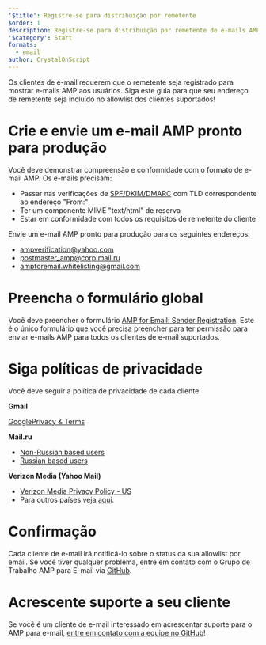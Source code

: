 ```yaml
---
'$title': Registre-se para distribuição por remetente
$order: 1
description: Registre-se para distribuição por remetente de e-mails AMP
'$category': Start
formats:
  - email
author: CrystalOnScript
---
```


Os clientes de e-mail requerem que o remetente seja registrado para mostrar e-mails AMP aos usuários. Siga este guia para que seu endereço de remetente seja incluído no allowlist dos clientes suportados!

# Crie e envie um e-mail AMP pronto para produção

Você deve demonstrar compreensão e conformidade com o formato de e-mail AMP. Os e-mails precisam:

- Passar nas verificações de [SPF/DKIM/DMARC](https://support.google.com/a/answer/33786?hl=en) com TLD correspondente ao endereço "From:"
- Ter um componente MIME "text/html" de reserva
- Estar em conformidade com todos os requisitos de remetente do cliente

Envie um e-mail AMP pronto para produção para os seguintes endereços:

- ampverification@yahoo.com
- postmaster_amp@corp.mail.ru
- ampforemail.whitelisting@gmail.com

# Preencha o formulário global

Você deve preencher o formulário [AMP for Email: Sender Registration](https://docs.google.com/forms/d/e/1FAIpQLSdso95e7UDLk_R-bnpzsAmuUMDQEMUgTErcfGGItBDkghHU2A/viewform?gxids=7628). Este é o único formulário que você precisa preencher para ter permissão para enviar e-mails AMP para todos os clientes de e-mail suportados.

# Siga políticas de privacidade

Você deve seguir a política de privacidade de cada cliente.

**Gmail**

[GooglePrivacy & Terms](https://policies.google.com/privacy)

**Mail.ru**

- [Non-Russian based users](https://help.mail.ru/engmail-help/privacy)
- [Russian based users](https://agent.mail.ru/legal/privacypolicy/en)

**Verizon Media (Yahoo Mail)**

- [Verizon Media Privacy Policy - US](https://www.verizonmedia.com/policies/us/en/verizonmedia/privacy/index.html)
- Para outros países veja [aqui](https://www.verizonmedia.com/policies/).

# Confirmação

Cada cliente de e-mail irá notificá-lo sobre o status da sua allowlist por email. Se você tiver qualquer problema, entre em contato com o Grupo de Trabalho AMP para E-mail via [GitHub](https://github.com/ampproject/wg-amp4email).

# Acrescente suporte a seu cliente

Se você é um cliente de e-mail interessado em acrescentar suporte para o AMP para e-mail, [entre em contato com a equipe no GitHub](https://github.com/ampproject/wg-amp4email/)!
